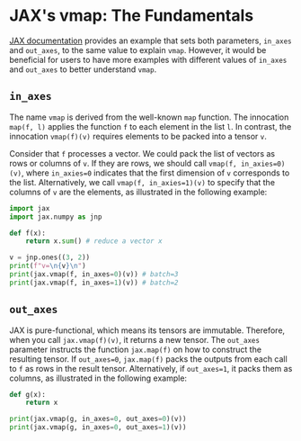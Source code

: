 # JAX's vmap: The Fundamentals

[JAX documentation](https://jax.readthedocs.io/en/latest/automatic-vectorization.html) provides an example that sets both parameters, `in_axes` and `out_axes`, to the same value to explain `vmap`. However, it would be beneficial for users to have more examples with different values of `in_axes` and `out_axes` to better understand `vmap`.

## `in_axes`

The name `vmap` is derived from the well-known `map` function.  The innocation `map(f, l)` applies the function `f` to each element in the list `l`.  In contrast, the innocation `vmap(f)(v)` requires elements to be packed into a tensor `v`.

Consider that `f` processes a vector. We could pack the list of vectors as rows or columns of `v`. If they are rows, we should call `vmap(f, in_axies=0)(v)`, where `in_axies=0` indicates that the first dimension of `v` corresponds to the list. Alternatively, we call `vmap(f, in_axies=1)(v)` to specify that the columns of `v` are the elements, as illustrated in the following example:

```python
import jax
import jax.numpy as jnp

def f(x):
    return x.sum() # reduce a vector x

v = jnp.ones((3, 2))
print(f"v=\n{v}\n")
print(jax.vmap(f, in_axes=0)(v)) # batch=3
print(jax.vmap(f, in_axes=1)(v)) # batch=2
```

## `out_axes`

JAX is pure-functional, which means its tensors are immutable.  Therefore, when you call `jax.vmap(f)(v)`, it returns a new tensor.  The `out_axes` parameter instructs the function `jax.map(f)` on how to construct the resulting tensor.  If `out_axes=0`, `jax.map(f)` packs the outputs from each call to `f` as rows in the result tensor.  Alternatively, if `out_axes=1`, it packs them as columns, as illustrated in the following example:

```python
def g(x):
    return x

print(jax.vmap(g, in_axes=0, out_axes=0)(v))
print(jax.vmap(g, in_axes=0, out_axes=1)(v))
```
